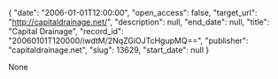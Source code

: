{
  "date": "2006-01-01T12:00:00", 
  "open_access": false, 
  "target_url": "http://capitaldrainage.net/", 
  "description": null, 
  "end_date": null, 
  "title": "Capital Drainage", 
  "record_id": "20060101T120000/iwdtM/2NqZGiOJTcHgupMQ==", 
  "publisher": "capitaldrainage.net", 
  "slug": 13629, 
  "start_date": null
}

None